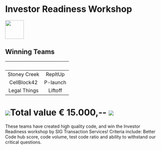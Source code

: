 # Investor Readiness Workshop

<img src="https://bettercodehub.com/edge/badge/Blockchaingers/BlockchainHackaton?branch=master" height="60"/>


## __Winning Teams__

| &nbsp;|&nbsp;|
| :---: | :---: |
| Stoney Creek | RepItUp |
| CellBlock42 | P-launch |
| Legal Things | Liftoff |



# <img src="https://avatars0.githubusercontent.com/ml/246?s=140&v=4" />Total value € 15.000,-- <img src="https://avatars0.githubusercontent.com/ml/246?s=140&v=4" />



These teams have created high quality code, and win the Investor Readiness workshop by SIG Transaction Services!
Criteria include: Better Code hub score, code volume, test code ratio and ability to withstand our critical questions.
